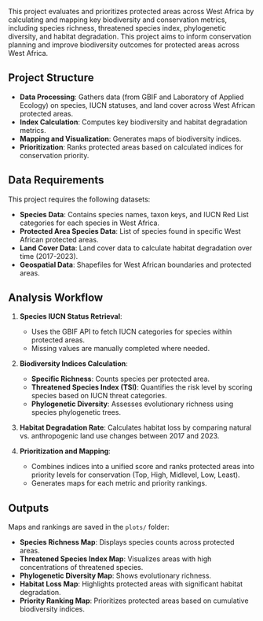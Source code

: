 This project evaluates and prioritizes protected areas across West Africa by 
calculating and mapping key biodiversity and conservation metrics, including species 
richness, threatened species index, phylogenetic diversity, and habitat degradation. 
This project aims to inform conservation planning and improve biodiversity outcomes 
for protected areas across West Africa.

## Project Structure

- **Data Processing**: Gathers data (from GBIF and Laboratory of Applied Ecology) 
on species, IUCN statuses, and land cover across West African protected areas.
- **Index Calculation**: Computes key biodiversity and habitat degradation metrics.
- **Mapping and Visualization**: Generates maps of biodiversity indices.
- **Prioritization**: Ranks protected areas based on calculated indices for conservation priority.

## Data Requirements

This project requires the following datasets:

- **Species Data**: Contains species names, taxon keys, and IUCN Red List categories for each species in West Africa.
- **Protected Area Species Data**: List of species found in specific West African protected areas.
- **Land Cover Data**: Land cover data to calculate habitat degradation over time (2017-2023).
- **Geospatial Data**: Shapefiles for West African boundaries and protected areas.

## Analysis Workflow

1. **Species IUCN Status Retrieval**:
   - Uses the GBIF API to fetch IUCN categories for species within protected areas.
   - Missing values are manually completed where needed.

2. **Biodiversity Indices Calculation**:
   - **Specific Richness**: Counts species per protected area.
   - **Threatened Species Index (TSI)**: Quantifies the risk level by scoring species based on IUCN threat categories.
   - **Phylogenetic Diversity**: Assesses evolutionary richness using species phylogenetic trees.

3. **Habitat Degradation Rate**:
   Calculates habitat loss by comparing natural vs. anthropogenic land use changes between 2017 and 2023.

4. **Prioritization and Mapping**:
   - Combines indices into a unified score and ranks protected areas into priority 
   levels for conservation (Top, High, Midlevel, Low, Least).
   - Generates maps for each metric and priority rankings.

## Outputs

Maps and rankings are saved in the `plots/` folder:
- **Species Richness Map**: Displays species counts across protected areas.
- **Threatened Species Index Map**: Visualizes areas with high concentrations of threatened species.
- **Phylogenetic Diversity Map**: Shows evolutionary richness.
- **Habitat Loss Map**: Highlights protected areas with significant habitat degradation.
- **Priority Ranking Map**: Prioritizes protected areas based on cumulative biodiversity indices.
